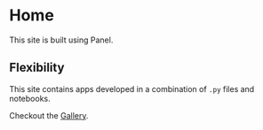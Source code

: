 # Home

This site is built using Panel.

## Flexibility

This site contains apps developed in a combination of `.py` files and notebooks.

Checkout the [Gallery](gallery).

